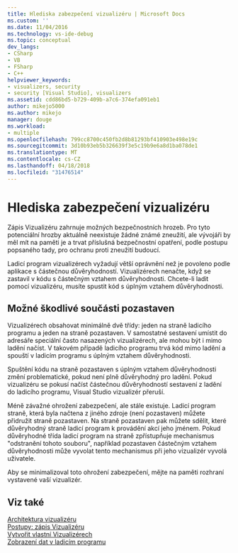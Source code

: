 ```yaml
---
title: Hlediska zabezpečení vizualizéru | Microsoft Docs
ms.custom: ''
ms.date: 11/04/2016
ms.technology: vs-ide-debug
ms.topic: conceptual
dev_langs:
- CSharp
- VB
- FSharp
- C++
helpviewer_keywords:
- visualizers, security
- security [Visual Studio], visualizers
ms.assetid: cdd86bd5-b729-409b-a7c6-374efa091eb1
author: mikejo5000
ms.author: mikejo
manager: douge
ms.workload:
- multiple
ms.openlocfilehash: 799cc8700c450fb2d8b81293bf410903e498e19c
ms.sourcegitcommit: 3d10b93eb5b326639f3e5c19b9e6a8d1ba078de1
ms.translationtype: MT
ms.contentlocale: cs-CZ
ms.lasthandoff: 04/18/2018
ms.locfileid: "31476514"
---
```

# <a name="visualizer-security-considerations"></a>Hlediska zabezpečení vizualizéru
Zápis Vizualizéru zahrnuje možných bezpečnostních hrozeb. Pro tyto potenciální hrozby aktuálně neexistuje žádné známé zneužití, ale vývojáři by měl mít na paměti je a trvat příslušná bezpečnostní opatření, podle postupu popsaného tady, pro ochranu proti zneužití budoucí.  
  
 Ladicí program vizualizérech vyžadují větší oprávnění než je povoleno podle aplikace s částečnou důvěryhodností. Vizualizérech nenačte, když se zastavil v kódu s částečným vztahem důvěryhodnosti. Chcete-li ladit pomocí vizualizéru, musíte spustit kód s úplným vztahem důvěryhodnosti.  
  
## <a name="possible-malicious-debuggee-component"></a>Možné škodlivé součásti pozastaven  
 Vizualizérech obsahovat minimálně dvě třídy: jeden na straně ladicího programu a jeden na straně pozastaven. V samostatné sestavení umístit do adresáře speciální často nasazených vizualizérech, ale mohou být i mimo ladění načíst. V takovém případě ladicího programu trvá kód mimo ladění a spouští v ladicím programu s úplným vztahem důvěryhodnosti.  
  
 Spuštění kódu na straně pozastaven s úplným vztahem důvěryhodnosti změní problematické, pokud není plně důvěryhodný pro ladění. Pokud vizualizéru se pokusí načíst částečnou důvěryhodností sestavení z ladění do ladicího programu, Visual Studio vizualizér přeruší.  
  
 Méně závažné ohrožení zabezpečení, ale stále existuje. Ladicí program straně, která byla načtena z jiného zdroje (není pozastaven) můžete přidružit straně pozastaven. Na straně pozastaven pak můžete sdělit, které důvěryhodný straně ladicí program k provádění akcí jeho jménem. Pokud důvěryhodné třída ladicí program na straně zpřístupňuje mechanismus "odstranění tohoto souboru", například pozastaven částečným vztahem důvěryhodnosti může vyvolat tento mechanismus při jeho vizualizér vyvolá uživatele.  
  
 Aby se minimalizoval toto ohrožení zabezpečení, mějte na paměti rozhraní vystavené vaší vizualizér.  
  
## <a name="see-also"></a>Viz také  
 [Architektura vizualizéru](../debugger/visualizer-architecture.md)   
 [Postupy: zápis Vizualizéru](../debugger/how-to-write-a-visualizer.md)   
 [Vytvořit vlastní Vizualizérech](../debugger/create-custom-visualizers-of-data.md)   
 [Zobrazení dat v ladicím programu](../debugger/viewing-data-in-the-debugger.md)